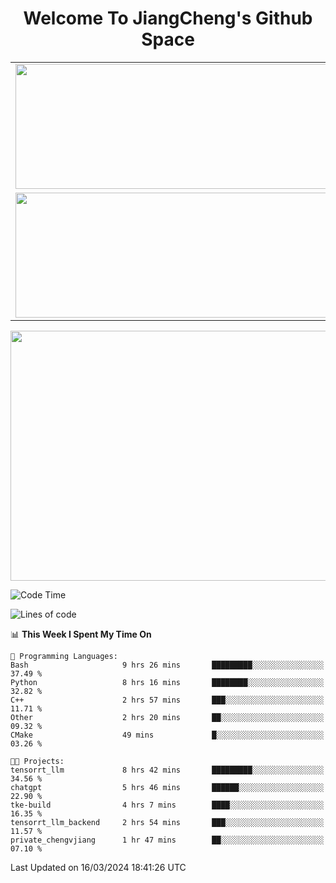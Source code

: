 <h1 align="center">Welcome To JiangCheng's Github Space</h1>

<table align="center" frame="void" rules="none" >
  <tr>
    <td>
      <div align="center"> <img height="200px" width="500px"  src="https://github-readme-stats.vercel.app/api?username=thisjiang&hide_title=true&hide_border=true&layout=compact&show_icons=trueline_height=21&text_color=000&icon_color=000&bg_color=0,ea6161,ffc64d,fffc4d,52fa5a&theme=graywhite" /> </div>
    </td>
    <td>
      <div align="center"> <img height="200px" width="500px" src="https://github-readme-stats.vercel.app/api/top-langs/?username=thisjiang&hide_title=true&hide_border=true&layout=compact&langs_count=6&text_color=000&icon_color=fff&bg_color=0,52fa5a,4dfcff,c64dff&theme=graywhite" /> </div>
    </td>
  </tr>
  <tr>
    <td>
      <div align="center"> <img height="200px" width="500px" src="https://github-readme-streak-stats.herokuapp.com/?user=thisjiang&hide_title=true&hide_border=true&layout=compact&langs_count=6" /> </div>
    </td>
    <td>
      <div align="center"> 
      <a href="https://github.com/" target="_blank"><img style="margin: 10px" src="https://profilinator.rishav.dev/skills-assets/git-scm-icon.svg" alt="Git" height="50" /></a>  
      <a href="https://www.linux.org/" target="_blank"><img style="margin: 10px" src="https://profilinator.rishav.dev/skills-assets/linux-original.svg" alt="Linux" height="50" /></a>  
      <a href="https://www.gnu.org/software/bash/" target="_blank"><img style="margin: 10px" src="https://profilinator.rishav.dev/skills-assets/gnu_bash-icon.svg" alt="Bash" height="50" /></a>  
      </div>
    </td>
  </tr>
</table>

<div align="center"> <img height="400px" width="1000px" src="https://github-readme-activity-graph.cyclic.app/graph?username=thisjiang&theme=react&hide_title=true&hide_border=true&layout=compact&langs_count=6" /> </div></td>

<!--START_SECTION:waka-->
![Code Time](http://img.shields.io/badge/Code%20Time-971%20hrs%2029%20mins-blue)

![Lines of code](https://img.shields.io/badge/From%20Hello%20World%20I%27ve%20Written-547.3%20thousand%20lines%20of%20code-blue)

📊 **This Week I Spent My Time On** 

```text
💬 Programming Languages: 
Bash                     9 hrs 26 mins       █████████░░░░░░░░░░░░░░░░   37.49 % 
Python                   8 hrs 16 mins       ████████░░░░░░░░░░░░░░░░░   32.82 % 
C++                      2 hrs 57 mins       ███░░░░░░░░░░░░░░░░░░░░░░   11.71 % 
Other                    2 hrs 20 mins       ██░░░░░░░░░░░░░░░░░░░░░░░   09.32 % 
CMake                    49 mins             █░░░░░░░░░░░░░░░░░░░░░░░░   03.26 % 

🐱‍💻 Projects: 
tensorrt_llm             8 hrs 42 mins       █████████░░░░░░░░░░░░░░░░   34.56 % 
chatgpt                  5 hrs 46 mins       ██████░░░░░░░░░░░░░░░░░░░   22.90 % 
tke-build                4 hrs 7 mins        ████░░░░░░░░░░░░░░░░░░░░░   16.35 % 
tensorrt_llm_backend     2 hrs 54 mins       ███░░░░░░░░░░░░░░░░░░░░░░   11.57 % 
private_chengvjiang      1 hr 47 mins        ██░░░░░░░░░░░░░░░░░░░░░░░   07.10 % 
```


 Last Updated on 16/03/2024 18:41:26 UTC
<!--END_SECTION:waka-->
